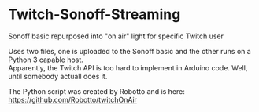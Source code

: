 # Twitch-Sonoff-Streaming
Sonoff basic repurposed into "on air" light for specific Twitch user

Uses two files, one is uploaded to the Sonoff basic and the other runs on a Python 3 capable host.  
Apparently, the Twitch API is too hard to implement in Arduino code.  Well, until somebody actuall does it.

The Python script was created by Robotto and is here: https://github.com/Robotto/twitchOnAir 
